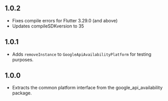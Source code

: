 ## 1.0.2

 * Fixes compile errors for Flutter 3.29.0 (and above)
 * Updates compileSDKversion to 35

## 1.0.1

* Adds `removeInstance` to `GoogleApiAvailabilityPlatform` for testing purposes.

## 1.0.0

* Extracts the common platform interface from the google_api_availability package.
